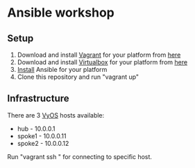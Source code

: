 # Ansible workshop

## Setup

1. Download and install [Vagrant](https://www.vagrantup.com/) for your platform from [here](https://www.vagrantup.com/downloads.html)
2. Download and install [Virtualbox](https://www.virtualbox.org) for your platform from [here](https://www.virtualbox.org/wiki/Downloads)
3. [Install](https://docs.ansible.com/ansible/latest/intro_installation.html) Ansible for your platform
4. Clone this repository and run "vagrant up"

## Infrastructure

There are 3 [VyOS](https://vyos.io) hosts available:

* hub - 10.0.0.1
* spoke1 - 10.0.0.11
* spoke2 - 10.0.0.12

Run "vagrant ssh <host>" for connecting to specific host.